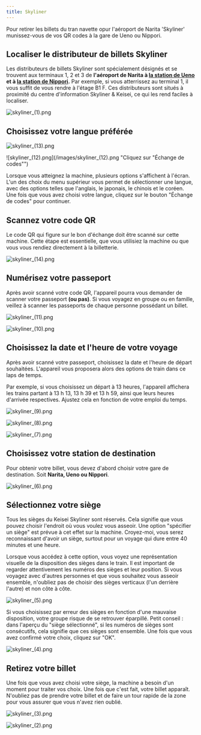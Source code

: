 ```yaml
---
title: Skyliner
---
```


Pour retirer les billets du tran navette opur l'aéroport de Narita 'Skyliner' munissez-vous de vos QR codes à la gare de Ueno ou Nippori.

## Localiser le distributeur de billets Skyliner

Les distributeurs de billets Skyliner sont spécialement désignés et se trouvent aux terminaux 1, 2 et 3 de **l'aéroport de Narita à [la station de Ueno](https://maps.app.goo.gl/xL3PsXCpGopTvpqu9) et à [la station de Nippori](https://maps.app.goo.gl/brZyRTrERTo4rcR36).** Par exemple, si vous atterrissez au terminal 1, il vous suffit de vous rendre à l'étage B1 F. Ces distributeurs sont situés à proximité du centre d'information Skyliner & Keisei, ce qui les rend faciles à localiser.

![skyliner_(1).png](/images/skyliner_(1).png "Distributeur de billets Skyliner")

## Choisissez votre langue préférée

![skyliner_(13).png](/images/skyliner_(13).png "Choisissez votre langue préférée")

![skyliner_(12).png](/images/skyliner_(12).png "Cliquez sur "Échange de codes"")

Lorsque vous atteignez la machine, plusieurs options s'affichent à l'écran. L'un des choix du menu supérieur vous permet de sélectionner une langue, avec des options telles que l'anglais, le japonais, le chinois et le coréen. Une fois que vous avez choisi votre langue, cliquez sur le bouton "Échange de codes" pour continuer.

## Scannez votre code QR

Le code QR qui figure sur le bon d'échange doit être scanné sur cette machine. Cette étape est essentielle, que vous utilisiez la machine ou que vous vous rendiez directement à la billetterie.

![skyliner_(14).png](/images/skyliner_(14).png "Scannez votre code QR")

## Numérisez votre passeport

Après avoir scanné votre code QR, l'appareil pourra vous demander de scanner votre passeport **(ou pas)**. Si vous voyagez en groupe ou en famille, veillez à scanner les passeports de chaque personne possédant un billet.

![skyliner_(11).png](/images/skyliner_(11).png "Numériser votre passeport")

![skyliner_(10).png](/images/skyliner_(10).png "Scanner le passeport")

## Choisissez la date et l'heure de votre voyage

Après avoir scanné votre passeport, choisissez la date et l'heure de départ souhaitées. L'appareil vous proposera alors des options de train dans ce laps de temps.

Par exemple, si vous choisissez un départ à 13 heures, l'appareil affichera les trains partant à 13 h 13, 13 h 39 et 13 h 59, ainsi que leurs heures d'arrivée respectives. Ajustez cela en fonction de votre emploi du temps.

![skyliner_(9).png](/images/skyliner_(9).png "Choisir la date de départ")

![skyliner_(8).png](/images/skyliner_(8).png "Choisissez votre heure de départ")

![skyliner_(7).png](/images/skyliner_(7).png "Choisissez le train dans lequel vous montez")

## Choisissez votre station de destination

Pour obtenir votre billet, vous devez d'abord choisir votre gare de destination. Soit **Narita, Ueno ou Nippori**.

![skyliner_(6).png](/images/skyliner_(6).png "Choisissez votre gare de destination")

## Sélectionnez votre siège

Tous les sièges du Keisei Skyliner sont réservés. Cela signifie que vous pouvez choisir l'endroit où vous voulez vous asseoir. Une option "spécifier un siège" est prévue à cet effet sur la machine. Croyez-moi, vous serez reconnaissant d'avoir un siège, surtout pour un voyage qui dure entre 40 minutes et une heure.

Lorsque vous accédez à cette option, vous voyez une représentation visuelle de la disposition des sièges dans le train. Il est important de regarder attentivement les numéros des sièges et leur position. Si vous voyagez avec d'autres personnes et que vous souhaitez vous asseoir ensemble, n'oubliez pas de choisir des sièges verticaux (l'un derrière l'autre) et non côte à côte.

![skyliner_(5).png](/images/skyliner_(5).png "Sélectionnez vos sièges")

Si vous choisissez par erreur des sièges en fonction d'une mauvaise disposition, votre groupe risque de se retrouver éparpillé. Petit conseil : dans l'aperçu du "siège sélectionné", si les numéros de sièges sont consécutifs, cela signifie que ces sièges sont ensemble. Une fois que vous avez confirmé votre choix, cliquez sur "OK".

![skyliner_(4).png](/images/skyliner_(4).png "Sélectionnez vos sièges")

## Retirez votre billet

Une fois que vous avez choisi votre siège, la machine a besoin d'un moment pour traiter vos choix. Une fois que c'est fait, votre billet apparaît. N'oubliez pas de prendre votre billet et de faire un tour rapide de la zone pour vous assurer que vous n'avez rien oublié.

![skyliner_(3).png](/images/skyliner_(3).png "Prenez vos billets")

![skyliner_(2).png](/images/skyliner_(2).png "Billet Skyline")